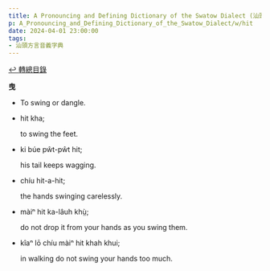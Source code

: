 ```yaml
---
title: A Pronouncing and Defining Dictionary of the Swatow Dialect (汕頭方言音義字典) / hit
p: A_Pronouncing_and_Defining_Dictionary_of_the_Swatow_Dialect/w/hit
date: 2024-04-01 23:00:00
tags: 
- 汕頭方言音義字典
---
```


[↩️ 轉總目錄](/A_Pronouncing_and_Defining_Dictionary_of_the_Swatow_Dialect)


**曳**
- To swing or dangle.

- hit kha;

  to swing the feet.

- ki búe pŵt-pŵt hit;

  his tail keeps wagging.

- chíu hit-a-hit;

  the hands swinging carelessly.

- màiⁿ hit ka-lâuh khṳ̀;

  do not drop it from your hands as you swing them.

- kîaⁿ lō chíu màiⁿ hit khah khui;

  in walking do not swing your hands too much.